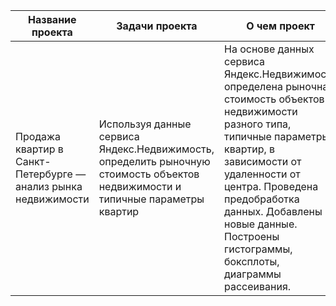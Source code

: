 | Название проекта | Задачи проекта | О чем проект | Навыки и инструменты  |
|------------------|----------------|----------------------------------------|----------|
|Продажа квартир в Санкт-Петербурге — анализ рынка недвижимости|Используя данные сервиса Яндекс.Недвижимость, определить рыночную стоимость объектов недвижимости и типичные параметры квартир|На основе данных сервиса Яндекс.Недвижимость определена рыночная стоимость объектов недвижимости разного типа, типичные параметры квартир, в зависимости от удаленности от центра. Проведена предобработка данных. Добавлены новые данные. Построены гистограммы, боксплоты, диаграммы рассеивания.|Python, Pandas, Matplotlib, исследовательский анализ данных, визуализация данных, предобработка данных|
